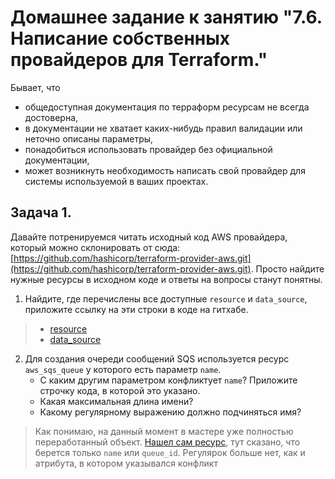 # Домашнее задание к занятию "7.6. Написание собственных провайдеров для Terraform."

Бывает, что 
* общедоступная документация по терраформ ресурсам не всегда достоверна,
* в документации не хватает каких-нибудь правил валидации или неточно описаны параметры,
* понадобиться использовать провайдер без официальной документации,
* может возникнуть необходимость написать свой провайдер для системы используемой в ваших проектах.   

## Задача 1. 
Давайте потренируемся читать исходный код AWS провайдера, который можно склонировать от сюда: 
[https://github.com/hashicorp/terraform-provider-aws.git](https://github.com/hashicorp/terraform-provider-aws.git).
Просто найдите нужные ресурсы в исходном коде и ответы на вопросы станут понятны.  


1. Найдите, где перечислены все доступные `resource` и `data_source`, приложите ссылку на эти строки в коде на 
гитхабе.   
> - [resource](https://github.com/hashicorp/terraform-provider-aws/blob/main/internal/provider/provider.go#L925)
> - [data_source](https://github.com/hashicorp/terraform-provider-aws/blob/main/internal/provider/provider.go#L415)
2. Для создания очереди сообщений SQS используется ресурс `aws_sqs_queue` у которого есть параметр `name`. 
    * С каким другим параметром конфликтует `name`? Приложите строчку кода, в которой это указано.
    * Какая максимальная длина имени? 
    * Какому регулярному выражению должно подчиняться имя? 
> Как понимаю, на данный момент в мастере уже полностью переработанный объект. [Нашел сам ресурс](https://github.com/hashicorp/terraform-provider-aws/blob/main/internal/service/connect/queue_data_source.go#L45), тут сказано, что берется только `name` или `queue_id`. Регулярок больше нет, как и атрибута, в котором указывался конфликт

